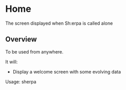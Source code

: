 # Home

The screen displayed when Sh:erpa is called alone

## Overview

To be used from anywhere.

It will:
* Display a welcome screen with some evolving data

Usage: sherpa


